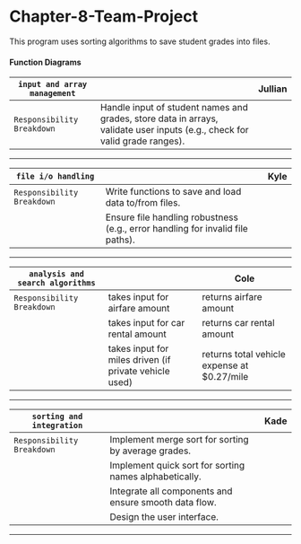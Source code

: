 # Chapter-8-Team-Project
This program uses sorting algorithms to save student grades into files.

#### Function Diagrams

| `input and array management`    |               |  Jullian       |
| ------------------ | ------------- | ------------ |
| `Responsibility Breakdown`         | Handle input of student names and grades, store data in arrays, validate user inputs (e.g., check for valid grade ranges). |
***
| `file i/o handling`   |               |  Kyle      |
| ------------------ | ------------- | ------------ |
| `Responsibility Breakdown`   | Write functions to save and load data to/from files. |
|     |  Ensure file handling robustness (e.g., error handling for invalid file paths).  |
***
| `analysis and search algorithms`     |               |  Cole    |
| ------------------ | ------------- | ------------ |
| `Responsibility Breakdown` | takes input for airfare amount  | returns airfare amount |
|  | takes input for car rental amount | returns car rental amount |
|         | takes input for miles driven (if private vehicle used) | returns total vehicle expense at $0.27/mile |
***
| `sorting and integration`         |               |  Kade       |
| ------------------ | ------------- | ------------ |
| `Responsibility Breakdown`    | Implement merge sort for sorting by average grades.  |
|       | Implement quick sort for sorting names alphabetically. |
|       | Integrate all components and ensure smooth data flow. |
|       |  Design the user interface. |
***
